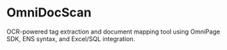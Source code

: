 # OmniDocScan
OCR-powered tag extraction and document mapping tool using OmniPage SDK, ENS syntax, and Excel/SQL integration.
